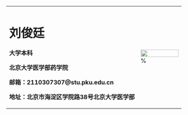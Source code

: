 <table border="0">
  <tr>
    <td width="75%">
      <h1>刘俊廷</h1>
      <p><b>大学本科</b></p>
      <p><b>北京大学医学部药学院</b></p>
      <p><b>邮箱：2110307307@stu.pku.edu.cn</b></p>
      <p><b>地址：北京市海淀区学院路38号北京大学医学部</b></p>
    </td>
    <td width="25%">
      <img src="/zhengjianzhao.jpg" width="100%">      %
     </td>
  </tr>
</table>
<img scr="https://github.com/AsphyxiaLJT/AsphyxiaLJT.github.io/blob/main/%E6%BB%91%E7%A8%BD.jpg?raw=true">
